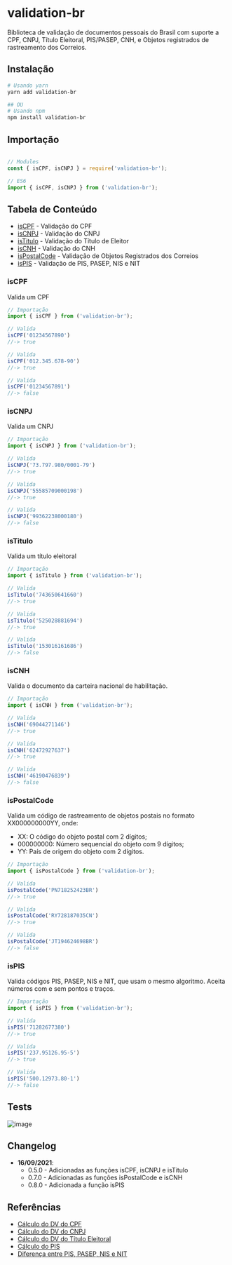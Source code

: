 # validation-br

Biblioteca de validação de documentos pessoais do Brasil com suporte a CPF, CNPJ, Título Eleitoral, PIS/PASEP, CNH, e Objetos registrados de rastreamento dos Correios.

## Instalação

```sh
# Usando yarn
yarn add validation-br

## OU
# Usando npm
npm install validation-br

```

## Importação

```js

// Modules
const { isCPF, isCNPJ } = require('validation-br');

// ES6
import { isCPF, isCNPJ } from ('validation-br');


```

## Tabela de Conteúdo

- [isCPF](#isCPF) - Validação do CPF
- [isCNPJ](#isCNPJ) - Validação do CNPJ
- [isTitulo](#isTitulo) - Validação do Título de Eleitor
- [isCNH](#isCNH) - Validação do CNH
- [isPostalCode](#isPostalCode) - Validação de Objetos Registrados dos Correios
- [isPIS](#isPIS) - Validação de PIS, PASEP, NIS e NIT

### isCPF

Valida um CPF

```js
// Importação
import { isCPF } from ('validation-br');

// Valida
isCPF('01234567890')
//-> true

// Valida
isCPF('012.345.678-90')
//-> true

// Valida
isCPF('01234567891')
//-> false
```

### isCNPJ

Valida um CNPJ

```js
// Importação
import { isCNPJ } from ('validation-br');

// Valida
isCNPJ('73.797.980/0001-79')
//-> true

// Valida
isCNPJ('55585709000198')
//-> true

// Valida
isCNPJ('99362238000180')
//-> false
```

### isTitulo

Valida um título eleitoral

```js
// Importação
import { isTitulo } from ('validation-br');

// Valida
isTitulo('743650641660')
//-> true

// Valida
isTitulo('525028881694')
//-> true

// Valida
isTitulo('153016161686')
//-> false
```

### isCNH

Valida o documento da carteira nacional de habilitação.

```js
// Importação
import { isCNH } from ('validation-br');

// Valida
isCNH('69044271146')
//-> true

// Valida
isCNH('62472927637')
//-> true

// Valida
isCNH('46190476839')
//-> false
```

### isPostalCode

Valida um código de rastreamento de objetos postais no formato XX000000000YY, onde:

- XX: O código do objeto postal com 2 dígitos;
- 000000000: Número sequencial do objeto com 9 dígitos;
- YY: País de origem do objeto com 2 dígitos.

```js
// Importação
import { isPostalCode } from ('validation-br');

// Valida
isPostalCode('PN718252423BR')
//-> true

// Valida
isPostalCode('RY728187035CN')
//-> true

// Valida
isPostalCode('JT194624698BR')
//-> false
```

### isPIS

Valida códigos PIS, PASEP, NIS e NIT, que usam o mesmo algoritmo. Aceita números com e sem pontos e traços.

```js
// Importação
import { isPIS } from ('validation-br');

// Valida
isPIS('71282677380')
//-> true

// Valida
isPIS('237.95126.95-5')
//-> true

// Valida
isPIS('500.12973.80-1')
//-> false
```

## Tests
![image](https://user-images.githubusercontent.com/100168/133695302-17744b22-2bf0-41e8-8907-58ea4770be3c.png)



## Changelog

- **16/09/2021**:
  - 0.5.0 - Adicionadas as funções isCPF, isCNPJ e isTitulo
  - 0.7.0 - Adicionadas as funções isPostalCode e isCNH
  - 0.8.0 - Adicionada a função isPIS

## Referências

- [Cálculo do DV do CPF](http://clubes.obmep.org.br/blog/a-matematica-nos-documentos-cpf/)
- [Cálculo do DV do CNPJ](http://www.macoratti.net/alg_cnpj.htm)
- [Cálculo do DV do Título Eleitoral](http://clubes.obmep.org.br/blog/a-matematica-nos-documentos-titulo-de-eleitor/)
- [Cálculo do PIS](http://www.macoratti.net/alg_pis.htm)
- [Diferença entre PIS, PASEP, NIS e NIT](https://www.jornalcontabil.com.br/entenda-de-uma-vez-a-diferenca-entre-pis-pasep-nit-e-nis/#:~:text=NIS%20%E2%80%93%20N%C3%BAmero%20de%20Identifica%C3%A7%C3%A3o%20Social,do%20Patrim%C3%B4nio%20do%20Servidor%20P%C3%BAblico)
